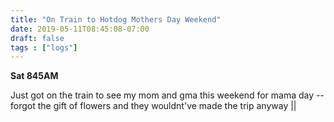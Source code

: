```yaml
---
title: "On Train to Hotdog Mothers Day Weekend"
date: 2019-05-11T08:45:08-07:00
draft: false
tags : ["logs"]
---
```


**Sat 845AM**

Just got on the train to see my mom and gma this weekend for mama day -- forgot the gift of flowers and they wouldnt've made the trip anyway ||
